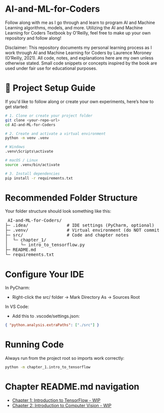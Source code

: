 # AI-and-ML-for-Coders
Follow along with me as I go through and learn to program AI and Machine Learning algorithms, models, and more. Utilizing the AI and Machine Learning for Coders Textbook by O'Reilly,
feel free to make up your own repository and follow along!

Disclaimer:
This repository documents my personal learning process as I work through AI and Machine Learning for Coders by Laurence Moroney (O’Reilly, 2021).
All code, notes, and explanations here are my own unless otherwise stated. Small code snippets or concepts inspired by the book are used under fair use for educational purposes.

# 🧠 Project Setup Guide

If you'd like to follow along or create your own experiments, here’s how to get started:

```bash
# 1. Clone or create your project folder
git clone <your-repo-url>
cd AI-and-ML-for-Coders

# 2. Create and activate a virtual environment
python -m venv .venv

# Windows
.venv\Scripts\activate

# macOS / Linux
source .venv/bin/activate

# 3. Install dependencies
pip install -r requirements.txt
```

# Recommended Folder Structure
Your folder structure should look something like this:

<pre> AI-and-ML-for-Coders/
├─ .idea/               # IDE settings (PyCharm, optional)
├─ .venv/               # Virtual environment (do NOT commit)
├─ src/                 # Code and chapter notes
│  └─ chapter_1/
│     └─ intro_to_tensorflow.py
├─ README.md
└─ requirements.txt
</pre>

# Configure Your IDE
In PyCharm: 
- Right-click the src/ folder → Mark Directory As → Sources Root

In VS Code:
- Add this to .vscode/settings.json:

```json
{ "python.analysis.extraPaths": ["./src"] }
```

# Running Code

Always run from the project root so imports work correctly:

```bash
python -m chapter_1.intro_to_tensorflow
```

# Chapter README.md navigation
- [Chapter 1: Introduction to TensorFlow - WIP](src/chapter_1/README.md)
- [Chapter 2: Introduction to Computer Vision - WIP](src/chapter_1/README.md)

